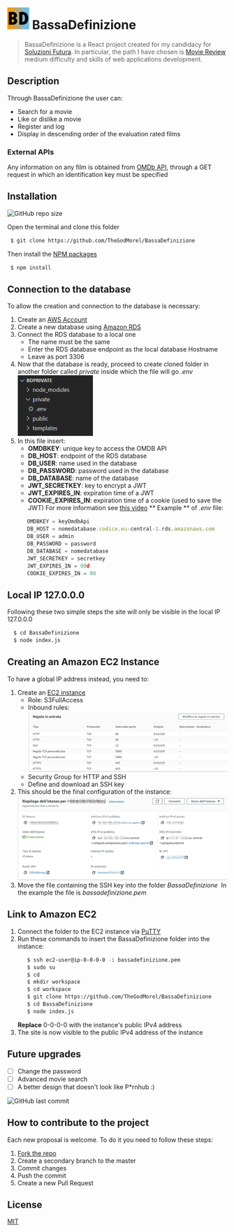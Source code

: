 # <img src="imgReadme/icon.jpg" alt="drawing" width="50"/> BassaDefinizione

> BassaDefinizione is a React project created for my candidacy for [Soluzioni Futura](https://github.com/soluzionifutura/sf-academy/blob/master/README.md). In particular, the path I have chosen is [Movie Review](https://github.com/soluzionifutura/sf-academy/blob/master/prove/recensioni-film.md) medium difficulty and skills of web applications development.

## Description

Through BassaDefinizione the user can:

- Search for a movie
- Like or dislike a movie
- Register and log
- Display in descending order of the evaluation rated films

### External APIs

Any information on any film is obtained from [OMDb API](http://www.omdbapi.com/), through a GET request in which an identification key must be specified

## Installation

![GitHub repo size](https://img.shields.io/github/repo-size/TheGodMorel/BassaDefinizione)

Open the terminal and clone this folder

```bash
 $ git clone https://github.com/TheGodMorel/BassaDefinizione
```

Then install the [NPM packages](https://www.npmjs.com/)

```bash
 $ npm install
```

## Connection to the database

To allow the creation and connection to the database is necessary:

1. Create an [AWS Account](https://portal.aws.amazon.com/billing/signup#/start)
2. Create a new database using [Amazon RDS](https://eu-central-1.console.aws.amazon.com/rds/home)
3. Connect the RDS database to a local one
   - The name must be the same
   - Enter the RDS database endpoint as the local database Hostname
   - Leave as port 3306
4. Now that the database is ready, proceed to create cloned folder in another folder called <i>private</i> inside which the file will go <i>.env</i>
   <br><img src="imgReadme/Cattura.PNG"/>
5. In this file insert:
   - **OMDBKEY**: unique key to access the OMDB API
   - **DB_HOST**: endpoint of the RDS database
   - **DB_USER**: name used in the database
   - **DB_PASSWORD**: password used in the database
   - **DB_DATABASE**: name of the database
   - **JWT_SECRETKEY**: key to encrypt a JWT
   - **JWT_EXPIRES_IN**: expiration time of a JWT
   - **COOKIE_EXPIRES_IN**: expiration time of a cookie (used to save the JWT)
     For more information see [this video](https://www.youtube.com/watch?v=Ng_zi11N4_c&t=1s)
     ** Example ** of _.env_ file:
   ```javascript
      OMDBKEY = keyOmdbApi
      DB_HOST = nomedatabase.codice.eu-central-1.rds.amazonaws.com
      DB_USER = admin
      DB_PASSWORD = password
      DB_DATABASE = nomedatabase
      JWT_SECRETKEY = secretkey
      JWT_EXPIRES_IN = 90d
      COOKIE_EXPIRES_IN = 90
   ```

## Local IP 127.0.0.0

Following these two simple steps the site will only be visible in the local IP 127.0.0.0

```bash
  $ cd BassaDefinizione
  $ node index.js
```

## Creating an Amazon EC2 Instance

To have a global IP address instead, you need to:

1. Create an [EC2 instance](https://eu-central-1.console.aws.amazon.com/ec2)
   - Role: S3FullAccess
   - Inbound rules: <img src="imgReadme/regole.PNG"/>
   - Security Group for HTTP and SSH
   - Define and download an SSH key
2. This should be the final configuration of the instance: <br> <img src="imgReadme/ec2.PNG"/>
3. Move the file containing the SSH key into the folder _BassaDefinizione_ <img scr="imgReadme/cartella.PNG"/> In the example the file is _bassadefinizione.pem_

## Link to Amazon EC2

1. Connect the folder to the EC2 instance via [PuTTY](https://www.youtube.com/watch?v=bi7ow5NGC-U)
2. Run these commands to insert the BassaDefinizione folder into the instance:
   ```bash
      $ ssh ec2-user@ip-0-0-0-0 -i bassadefinizione.pem
      $ sudo su
      $ cd
      $ mkdir workspace
      $ cd workspace
      $ git clone https://github.com/TheGodMorel/BassaDefinizione
      $ cd BassaDefinizione
      $ node index.js
   ```
   **Replace** 0-0-0-0 with the instance's public IPv4 address
3. The site is now visible to the public IPv4 address of the instance

## Future upgrades

- [ ] Change the password
- [ ] Advanced movie search
- [ ] A better design that doesn't look like P\*rnhub :)

![GitHub last commit](https://img.shields.io/github/last-commit/TheGodMorel/BassaDefinizione)

## How to contribute to the project

Each new proposal is welcome.
To do it you need to follow these steps:

1. [Fork the repo](https://github.com/TheGodMorel/BassaDefinizione/fork)
2. Create a secondary branch to the master
3. Commit changes
4. Push the commit
5. Create a new Pull Request

## License

[MIT](https://choosealicense.com/licenses/mit/)
